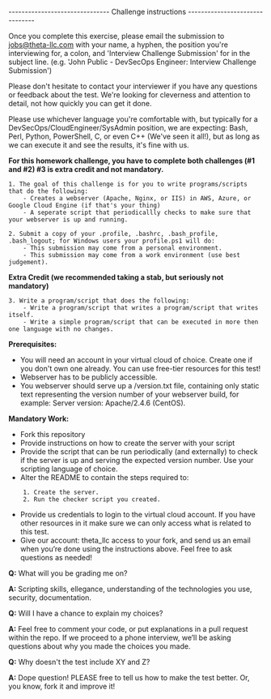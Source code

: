 ------------------------------- Challenge instructions -------------------------------

Once you complete this exercise, please email the submission to jobs@theta-llc.com with your name, a hyphen, the position you're interviewing for, a colon, and 'Interview Challenge Submission' for in  the subject line. (e.g. 'John Public - DevSecOps Engineer: Interview Challenge Submission') 

Please don't hesitate to contact your interviewer if you have any questions or feedback about the test. We're looking for cleverness and attention to detail, not how quickly you can get it done.

Please use whichever language you're comfortable with, but typically for a DevSecOps/CloudEngineer/SysAdmin position, we are expecting: Bash, Perl, Python, PowerShell, C, or even C++ (We've seen it all!), but as long as we can execute it and see the results, it's fine with us.

**For this homework challenge, you have to complete both challenges (#1 and #2) #3 is extra credit and not mandatory.**

    1. The goal of this challenge is for you to write programs/scripts that do the following:
        - Creates a webserver (Apache, Nginx, or IIS) in AWS, Azure, or Google Cloud Engine (if that's your thing)
        - A seperate script that periodicallly checks to make sure that your webserver is up and running.
        
    2. Submit a copy of your .profile, .bashrc, .bash_profile, .bash_logout; for Windows users your profile.ps1 will do:
        - This submission may come from a personal environment.
        - This submission may come from a work environment (use best judgement).

**Extra Credit (we recommended taking a stab, but seriously not mandatory)**

    3. Write a program/script that does the following:
        - Write a program/script that writes a program/script that writes itself.
        - Write a simple program/script that can be executed in more then one language with no changes.

**Prerequisites:**

- You will need an account in your virtual cloud of choice. Create one if you don't own one already. You can use free-tier resources for this test!
- Webserver has to be publicly accessible.
- You webserver should serve up a /version.txt file, containing only static text representing the version number of your webserver build, for example: Server version: Apache/2.4.6 (CentOS).

**Mandatory Work:**

- Fork this repository
- Provide instructions on how to create the server with your script
- Provide the script that can be run periodically (and externally) to check if the server is up and serving the expected version number. Use your scripting language of choice.
- Alter the README to contain the steps required to:

```
    1. Create the server.
    2. Run the checker script you created.
```

- Provide us credentials to login to the virtual cloud account. If you have other resources in it make sure we can only access what is related to this test.
- Give our account: theta_llc access to your fork, and send us an email when you’re done using the instructions above. Feel free to ask questions as needed!

**Q:** What will you be grading me on?

**A:** Scripting skills, ellegance, understanding of the technologies you use, security, documentation.


**Q:** Will I have a chance to explain my choices?

**A:** Feel free to comment your code, or put explanations in a pull request within the repo. If we proceed to a phone interview, we’ll be asking questions about why you made the choices you made.

**Q:** Why doesn't the test include XY and Z?

**A:** Dope question! PLEASE free to tell us how to make the test better. Or, you know, fork it and improve it! 
